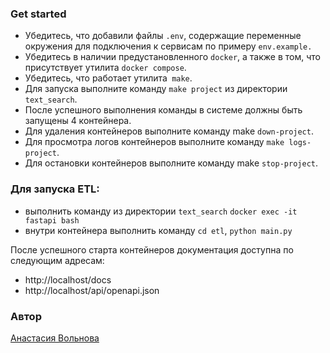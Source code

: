 ### Get started
 - Убедитесь, что добавили файлы `.env`, содержащие переменные окружения для подключения к сервисам по примеру `env.example.`
- Убедитесь в наличии предустановленного `docker`, а также в том, что присутствует утилита `docker compose`.
- Убедитесь, что работает утилита` make`.
- Для запуска выполните команду `make project` из директории `text_search`.
- После успешного выполнения команды в системе должны быть запущены 4 контейнера.
- Для удаления контейнеров выполните команду make `down-project`.
- Для просмотра логов контейнеров выполните команду `make logs-project`.
- Для остановки контейнеров выполните команду make `stop-project`.

### Для запуска ETL:
* выполнить команду из директории `text_search` `docker exec -it fastapi bash`
* внутри контейнера выполнить команду `cd etl`, `python main.py`



После успешного старта контейнеров документация доступна по следующим адресам:
- http://localhost/docs
- http://localhost/api/openapi.json

### Автор
[Анастасия Вольнова](https://github.com/mdflamingo)
